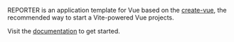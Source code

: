 REPORTER is an application template for Vue based on the [create-vue](https://github.com/vuejs/create-vue), the recommended way to start a Vite-powered Vue projects.

Visit the [documentation](https://REPORTER.primevue.org/documentation) to get started.
